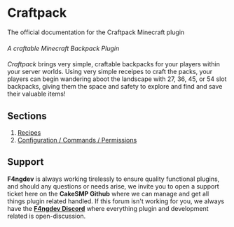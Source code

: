 # Craftpack
The official documentation for the Craftpack Minecraft plugin
####  

_A craftable Minecraft Backpack Plugin_
####  

*Craftpack* brings very simple, craftable backpacks for your players within your server worlds. Using very simple receipes to craft the packs, your players can begin wandering aboot the landscape with 27, 36, 45, or 54 slot backpacks, giving them the space and safety to explore and find and save their valuable items!
####  

## Sections
1. [Recipes](recipes.md)
2. [Configuration / Commands / Permissions](interactives.md)
####  

## Support
**F4ngdev** is always working tirelessly to ensure quality functional plugins, and should any questions or needs arise, we invite you to open a support ticket here on the **CakeSMP Github** where we can manage and get all things plugin related handled. If this forum isn't working for you, we always have the [**F4ngdev Discord**](https://discord.gg/k28sR69n5f) where everything plugin and development related is open-discussion.
